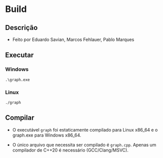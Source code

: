 # Build

## Descrição

- Feito por Eduardo Savian, Marcos Fehlauer, Pablo Marques

## Executar

### Windows

```
.\graph.exe
```

### Linux

```
./graph
```
## Compilar

- O executável `graph` foi estaticamente compilado para Linux x86_64 e o graph.exe para Windows x86_64. 

- O único arquivo que necessita ser compilado é `graph.cpp`. Apenas um compilador de C++20 é necessário (GCC/Clang/MSVC).
